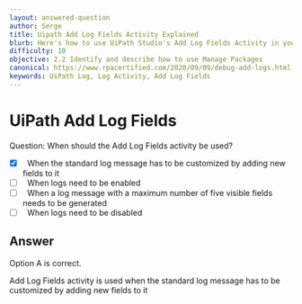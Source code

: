```yaml
---
layout: answered-question
author: Serge
title: Uipath Add Log Fields Activity Explained
blurb: Here's how to use UiPath Studio's Add Log Fields Activity in your RPA applications.
difficulty: 10
objective: 2.2 Identify and describe how to use Manage Packages
canonical: https://www.rpacertified.com/2020/09/09/debug-add-logs.html
keywords: UiPath Log, Log Activity, Add Log Fields
---
```


<h1>UiPath Add Log Fields</h1>

Question:  When should the Add Log Fields activity be used?

 - [X] &nbsp;  When the standard log message has to be customized by adding new fields to it
 - [ ] &nbsp;  When logs need to be enabled
 - [ ] &nbsp;  When a log message with a maximum number of five visible fields needs to be generated
 - [ ] &nbsp;  When logs need to be disabled

## Answer

Option A is correct.

Add Log Fields activity is used when the standard log message has to be customized by adding new fields to it


